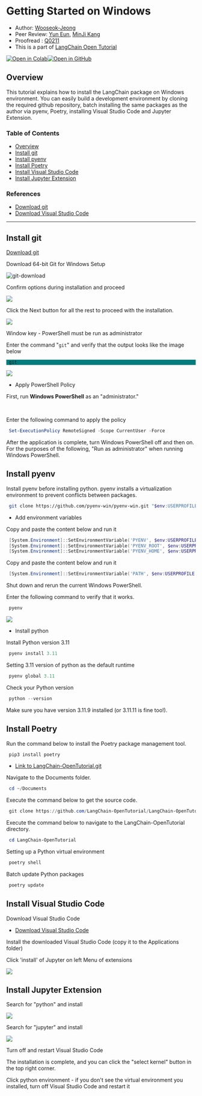 <style>
.custom {
    background-color: #008d8d;
    color: white;
    padding: 0.25em 0.5em 0.25em 0.5em;
    white-space: pre-wrap;       /* css-3 */
    white-space: -moz-pre-wrap;  /* Mozilla, since 1999 */
    white-space: -pre-wrap;      /* Opera 4-6 */
    white-space: -o-pre-wrap;    /* Opera 7 */
    word-wrap: break-word;
}

pre {
    background-color: #027c7c;
    padding-left: 0.5em;
}

</style>

# Getting Started on Windows

- Author: [Wooseok-Jeong](https://github.com/jeong-wooseok)
- Peer Review: [Yun Eun](https://github.com/yuneun92), [MinJi Kang](https://www.linkedin.com/in/minji-kang-995b32230/)
- Proofread : [Q0211](https://github.com/Q0211)
- This is a part of [LangChain Open Tutorial](https://github.com/LangChain-OpenTutorial/LangChain-OpenTutorial)

[![Open in Colab](https://colab.research.google.com/assets/colab-badge.svg)](https://colab.research.google.com/github/LangChain-OpenTutorial/LangChain-OpenTutorial/blob/main/01-Basic/01-Getting-Started-Windows.ipynb)[![Open in GitHub](https://img.shields.io/badge/Open%20in%20GitHub-181717?style=flat-square&logo=github&logoColor=white)](https://github.com/LangChain-OpenTutorial/LangChain-OpenTutorial/blob/main/01-Basic/01-Getting-Started-Windows.ipynb)
## Overview

This tutorial explains how to install the LangChain package on Windows environment. You can easily build a development environment by cloning the required github repository, batch installing the same packages as the author via pyenv, Poetry, installing Visual Studio Code and Jupyter Extension.

### Table of Contents

- [Overview](#overview)
- [Install git](#install-git)
- [Install pyenv](#install-pyenv)
- [Install Poetry](#install-poetry)
- [Install Visual Studio Code](#install-visual-studio-code)
- [Install Jupyter Extension](#install-jupyter-extension)

### References
- [Download git](https://git-scm.com/download/win)
- [Download Visual Studio Code](https://code.visualstudio.com/download)

----


## Install git
[Download git](https://git-scm.com/download/win)

Download 64-bit Git for Windows Setup

![git-download](./img/01-follow-the-installation-video-windows-01.png)


Confirm options during installation and proceed

![](./img/01-follow-the-installation-video-windows-02.png)

Click the Next button for all the rest to proceed with the installation.

![](./img/01-follow-the-installation-video-windows-03.png)

Window key - PowerShell must be run as administrator

Enter the command "```git```" and verify that the output looks like the image below
```powershell1
git
```

![](./img/01-follow-the-installation-video-windows-04.png)


- Apply PowerShell Policy 

First, run **Windows PowerShell** as an "administrator."</p> <p><br>

Enter the following command to apply the policy
```powershell
Set-ExecutionPolicy RemoteSigned -Scope CurrentUser -Force
```
After the application is complete, turn Windows PowerShell off and then on. For the purposes of the following, "Run as administrator" when running Windows PowerShell.

## Install pyenv
Install pyenv before installing python. pyenv installs a virtualization environment to prevent conflicts between packages.

```bash
git clone https://github.com/pyenv-win/pyenv-win.git "$env:USERPROFILE\.pyenv"
```

- Add environment variables

Copy and paste the content below and run it
```powershell
[System.Environment]::SetEnvironmentVariable('PYENV', $env:USERPROFILE + "\.pyenv\pyenv-win\", "User")
[System.Environment]::SetEnvironmentVariable('PYENV_ROOT', $env:USERPROFILE + "\.pyenv\pyenv-win\", "User")
[System.Environment]::SetEnvironmentVariable('PYENV_HOME', $env:USERPROFILE + "\.pyenv\pyenv-win\", "User")
```

Copy and paste the content below and run it
```powershell
[System.Environment]::SetEnvironmentVariable('PATH', $env:USERPROFILE + "\.pyenv\pyenv-win\bin;" + $env:USERPROFILE + "\.pyenv\pyenv-win\shims;" + [System.Environment]::GetEnvironmentVariable('PATH', "User"), "User")
```

Shut down and rerun the current Windows PowerShell.

Enter the following command to verify that it works.
```powershell
pyenv
```
 
![](./img/01-follow-the-installation-video-windows-05.png )


- Install python

Install Python version 3.11
```powershell
pyenv install 3.11
```
Setting 3.11 version of python as the default runtime
```powershell
pyenv global 3.11
```
Check your Python version
```powershell
python --version
```
Make sure you have version 3.11.9 installed (or 3.11.11 is fine too!).

## Install Poetry


Run the command below to install the Poetry package management tool.
```bash
pip3 install poetry
```

- [Link to LangChain-OpenTutorial.git](https://github.com/LangChain-OpenTutorial/LangChain-OpenTutorial.git)

Navigate to the Documents folder.

```powershell
cd ~/Documents
```

Execute the command below to get the source code.
```powershell
git clone https://github.com/LangChain-OpenTutorial/LangChain-OpenTutorial.git
```

Execute the command below to navigate to the LangChain-OpenTutorial directory.
```powershell
cd LangChain-OpenTutorial
```

Setting up a Python virtual environment
```powershell
poetry shell
```
Batch update Python packages
```powershell
poetry update
```

## Install Visual Studio Code


Download Visual Studio Code

- [Download Visual Studio Code](https://code.visualstudio.com/download)

Install the downloaded Visual Studio Code (copy it to the Applications folder)

Click 'install' of Jupyter on left Menu of extensions 

![](./img/01-follow-the-installation-video-windows-06.png)

## Install Jupyter Extension
Search for "python" and install

![](./img/01-follow-the-installation-video-windows-07.png)

Search for "jupyter" and install

![](./img/01-follow-the-installation-video-windows-08.png)

Turn off and restart Visual Studio Code

The installation is complete, and you can click the "select kernel" button in the top right corner.

Click python environment - if you don't see the virtual environment you installed, turn off Visual Studio Code and restart it
